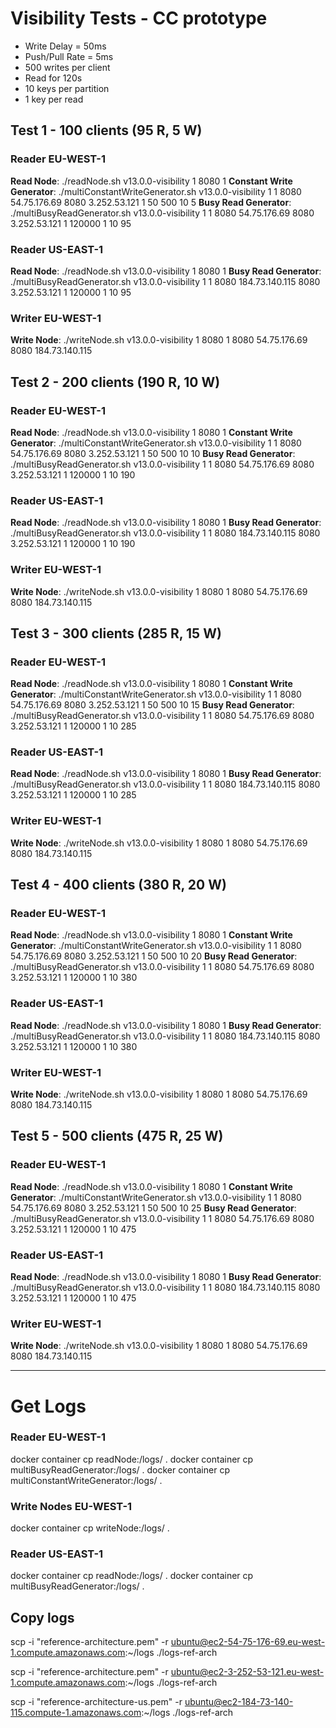 # Visibility Tests - CC prototype

- Write Delay = 50ms
- Push/Pull Rate = 5ms
- 500 writes per client
- Read for 120s
- 10 keys per partition
- 1 key per read

## Test 1 - 100 clients (95 R, 5 W)

### Reader EU-WEST-1
**Read Node**: ./readNode.sh v13.0.0-visibility 1 8080 1
**Constant Write Generator**: ./multiConstantWriteGenerator.sh v13.0.0-visibility 1 1 8080 54.75.176.69 8080 3.252.53.121 1 50 500 10 5
**Busy Read Generator**: ./multiBusyReadGenerator.sh v13.0.0-visibility 1 1 8080 54.75.176.69 8080 3.252.53.121 1 120000 1 10 95

### Reader US-EAST-1
**Read Node**: ./readNode.sh v13.0.0-visibility 1 8080 1
**Busy Read Generator**: ./multiBusyReadGenerator.sh v13.0.0-visibility 1 1 8080 184.73.140.115 8080 3.252.53.121 1 120000 1 10 95

### Writer EU-WEST-1
**Write Node**: ./writeNode.sh v13.0.0-visibility 1 8080 1 8080 54.75.176.69 8080 184.73.140.115  

## Test 2 - 200 clients (190 R, 10 W)

### Reader EU-WEST-1
**Read Node**: ./readNode.sh v13.0.0-visibility 1 8080 1
**Constant Write Generator**: ./multiConstantWriteGenerator.sh v13.0.0-visibility 1 1 8080 54.75.176.69 8080 3.252.53.121 1 50 500 10 10
**Busy Read Generator**: ./multiBusyReadGenerator.sh v13.0.0-visibility 1 1 8080 54.75.176.69 8080 3.252.53.121 1 120000 1 10 190

### Reader US-EAST-1
**Read Node**: ./readNode.sh v13.0.0-visibility 1 8080 1
**Busy Read Generator**: ./multiBusyReadGenerator.sh v13.0.0-visibility 1 1 8080 184.73.140.115 8080 3.252.53.121 1 120000 1 10 190

### Writer EU-WEST-1
**Write Node**: ./writeNode.sh v13.0.0-visibility 1 8080 1 8080 54.75.176.69 8080 184.73.140.115  

## Test 3 - 300 clients (285 R, 15 W)

### Reader EU-WEST-1
**Read Node**: ./readNode.sh v13.0.0-visibility 1 8080 1
**Constant Write Generator**: ./multiConstantWriteGenerator.sh v13.0.0-visibility 1 1 8080 54.75.176.69 8080 3.252.53.121 1 50 500 10 15
**Busy Read Generator**: ./multiBusyReadGenerator.sh v13.0.0-visibility 1 1 8080 54.75.176.69 8080 3.252.53.121 1 120000 1 10 285

### Reader US-EAST-1
**Read Node**: ./readNode.sh v13.0.0-visibility 1 8080 1
**Busy Read Generator**: ./multiBusyReadGenerator.sh v13.0.0-visibility 1 1 8080 184.73.140.115 8080 3.252.53.121 1 120000 1 10 285

### Writer EU-WEST-1
**Write Node**: ./writeNode.sh v13.0.0-visibility 1 8080 1 8080 54.75.176.69 8080 184.73.140.115  

## Test 4 - 400 clients (380 R, 20 W)

### Reader EU-WEST-1
**Read Node**: ./readNode.sh v13.0.0-visibility 1 8080 1
**Constant Write Generator**: ./multiConstantWriteGenerator.sh v13.0.0-visibility 1 1 8080 54.75.176.69 8080 3.252.53.121 1 50 500 10 20
**Busy Read Generator**: ./multiBusyReadGenerator.sh v13.0.0-visibility 1 1 8080 54.75.176.69 8080 3.252.53.121 1 120000 1 10 380

### Reader US-EAST-1
**Read Node**: ./readNode.sh v13.0.0-visibility 1 8080 1
**Busy Read Generator**: ./multiBusyReadGenerator.sh v13.0.0-visibility 1 1 8080 184.73.140.115 8080 3.252.53.121 1 120000 1 10 380

### Writer EU-WEST-1
**Write Node**: ./writeNode.sh v13.0.0-visibility 1 8080 1 8080 54.75.176.69 8080 184.73.140.115  



## Test 5 -  500 clients (475 R, 25 W)

### Reader EU-WEST-1
**Read Node**: ./readNode.sh v13.0.0-visibility 1 8080 1
**Constant Write Generator**: ./multiConstantWriteGenerator.sh v13.0.0-visibility 1 1 8080 54.75.176.69 8080 3.252.53.121 1 50 500 10 25
**Busy Read Generator**: ./multiBusyReadGenerator.sh v13.0.0-visibility 1 1 8080 54.75.176.69 8080 3.252.53.121 1 120000 1 10 475

### Reader US-EAST-1
**Read Node**: ./readNode.sh v13.0.0-visibility 1 8080 1
**Busy Read Generator**: ./multiBusyReadGenerator.sh v13.0.0-visibility 1 1 8080 184.73.140.115 8080 3.252.53.121 1 120000 1 10 475

### Writer EU-WEST-1
**Write Node**: ./writeNode.sh v13.0.0-visibility 1 8080 1 8080 54.75.176.69 8080 184.73.140.115  

---
# Get Logs
### Reader EU-WEST-1
docker container cp readNode:/logs/ .
docker container cp multiBusyReadGenerator:/logs/ .
docker container cp multiConstantWriteGenerator:/logs/ .

### Write Nodes EU-WEST-1
docker container cp writeNode:/logs/ .

### Reader US-EAST-1
docker container cp readNode:/logs/ .
docker container cp multiBusyReadGenerator:/logs/ .

## Copy logs

scp -i "reference-architecture.pem" -r ubuntu@ec2-54-75-176-69.eu-west-1.compute.amazonaws.com:~/logs ./logs-ref-arch

scp -i "reference-architecture.pem" -r ubuntu@ec2-3-252-53-121.eu-west-1.compute.amazonaws.com:~/logs ./logs-ref-arch

scp -i "reference-architecture-us.pem" -r ubuntu@ec2-184-73-140-115.compute-1.amazonaws.com:~/logs ./logs-ref-arch